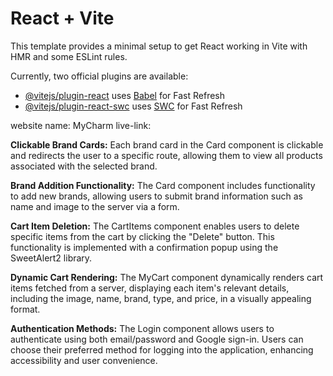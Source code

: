 # React + Vite

This template provides a minimal setup to get React working in Vite with HMR and some ESLint rules.

Currently, two official plugins are available:

- [@vitejs/plugin-react](https://github.com/vitejs/vite-plugin-react/blob/main/packages/plugin-react/README.md) uses [Babel](https://babeljs.io/) for Fast Refresh
- [@vitejs/plugin-react-swc](https://github.com/vitejs/vite-plugin-react-swc) uses [SWC](https://swc.rs/) for Fast Refresh


website name: MyCharm
live-link:

**Clickable Brand Cards:** Each brand card in the Card component is clickable and redirects the user to a specific route, allowing them to view all products associated with the selected brand.

**Brand Addition Functionality:** The Card component includes functionality to add new brands, allowing users to submit brand information such as name and image to the server via a form.

**Cart Item Deletion:** The CartItems component enables users to delete specific items from the cart by clicking the "Delete" button. This functionality is implemented with a confirmation popup using the SweetAlert2 library.

**Dynamic Cart Rendering:** The MyCart component dynamically renders cart items fetched from a server, displaying each item's relevant details, including the image, name, brand, type, and price, in a visually appealing format.

**Authentication Methods:** The Login component allows users to authenticate using both email/password and Google sign-in. Users can choose their preferred method for logging into the application, enhancing accessibility and user convenience.
